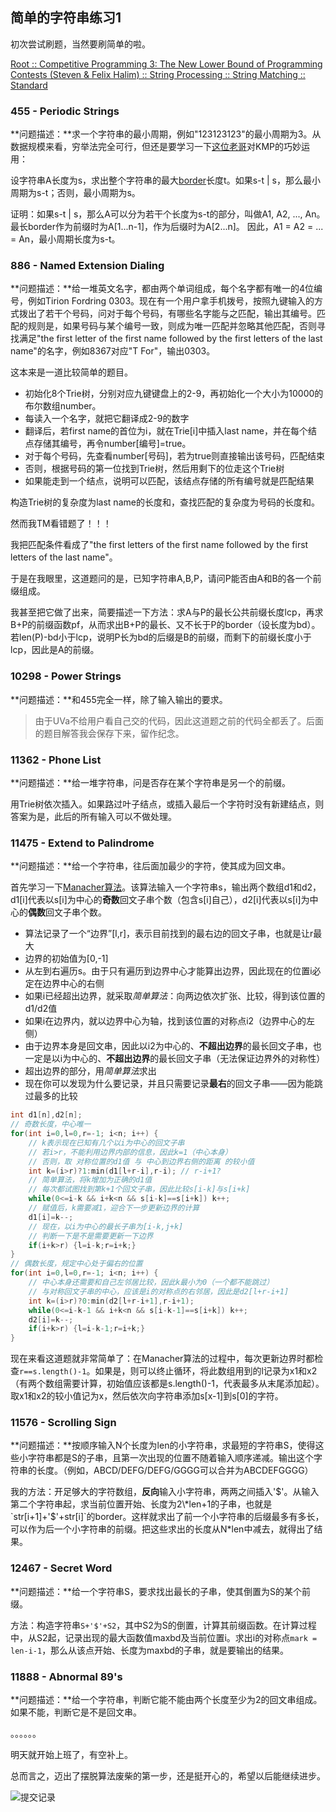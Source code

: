 ## 简单的字符串练习1

初次尝试刷题，当然要刷简单的啦。

[Root :: Competitive Programming 3: The New Lower Bound of Programming Contests (Steven & Felix Halim) :: String Processing :: String Matching :: Standard](https://uva.onlinejudge.org/index.php?option=com_onlinejudge&Itemid=8&category=748)

### 455 - Periodic Strings

**问题描述：**求一个字符串的最小周期，例如"123123123"的最小周期为3。从数据规模来看，穷举法完全可行，但还是要学习一下[这位老哥](https://github.com/morris821028/UVa/blob/master/volume004/455%20-%20Periodic%20Strings.cpp)对KMP的巧妙运用：

设字符串A长度为s，求出整个字符串的最大[border](https://daichao1997.github.io/KMP.html)长度t。如果s-t \| s，那么最小周期为s-t；否则，最小周期为s。

证明：如果s-t \| s，那么A可以分为若干个长度为s-t的部分，叫做A1, A2, ..., An。
最长border作为前缀时为A[1...n-1]，作为后缀时为A[2...n]。
因此，A1 = A2 = ... = An，最小周期长度为s-t。

### 886 - Named Extension Dialing

**问题描述：**给一堆英文名字，都由两个单词组成，每个名字都有唯一的4位编号，例如Tirion Fordring 0303。现在有一个用户拿手机拨号，按照九键输入的方式拨出了若干个号码，问对于每个号码，有哪些名字能与之匹配，输出其编号。匹配的规则是，如果号码与某个编号一致，则成为唯一匹配并忽略其他匹配，否则寻找满足"the first letter of the first name followed by the first letters of the last name"的名字，例如8367对应"T For"，输出0303。

这本来是一道比较简单的题目。

- 初始化8个Trie树，分别对应九键键盘上的2-9，再初始化一个大小为10000的布尔数组number。
- 每读入一个名字，就把它翻译成2-9的数字
- 翻译后，若first name的首位为i，就在Trie[i]中插入last name，并在每个结点存储其编号，再令number[编号]=true。
- 对于每个号码，先查看number[号码]，若为true则直接输出该号码，匹配结束
- 否则，根据号码的第一位找到Trie树，然后用剩下的位走这个Trie树
- 如果能走到一个结点，说明可以匹配，该结点存储的所有编号就是匹配结果

构造Trie树的复杂度为last name的长度和，查找匹配的复杂度为号码的长度和。

然而我TM看错题了！！！

我把匹配条件看成了"the first letters of the first name followed by the first letters of the last name"。

于是在我眼里，这道题问的是，已知字符串A,B,P，请问P能否由A和B的各一个前缀组成。

我甚至把它做了出来，简要描述一下方法：求A与P的最长公共前缀长度lcp，再求B+P的前缀函数pf，从而求出B+P的最长、又不长于P的border（设长度为bd）。若len(P)-bd小于lcp，说明P长为bd的后缀是B的前缀，而剩下的前缀长度小于lcp，因此是A的前缀。

### 10298 - Power Strings

**问题描述：**和455完全一样，除了输入输出的要求。

> 由于UVa不给用户看自己交的代码，因此这道题之前的代码全都丢了。后面的题目解答我会保存下来，留作纪念。

### 11362 - Phone List

**问题描述：**给一堆字符串，问是否存在某个字符串是另一个的前缀。

用Trie树依次插入。如果路过叶子结点，或插入最后一个字符时没有新建结点，则答案为是，此后的所有输入可以不做处理。

### 11475 - Extend to Palindrome

**问题描述：**给一个字符串，往后面加最少的字符，使其成为回文串。

首先学习一下[Manacher算法](https://cp-algorithms.com/string/manacher.html)。该算法输入一个字符串s，输出两个数组d1和d2，d1[i]代表以s[i]为中心的**奇数**回文子串个数（包含s[i]自己），d2[i]代表以s[i]为中心的**偶数**回文子串个数。

- 算法记录了一个“边界”[l,r]，表示目前找到的最右边的回文子串，也就是让r最大
- 边界的初始值为[0,-1]
- 从左到右遍历s。由于只有遍历到边界中心才能算出边界，因此现在的位置i必定在边界中心的右侧
- 如果i已经超出边界，就采取*简单算法*：向两边依次扩张、比较，得到该位置的d1/d2值
- 如果i在边界内，就以边界中心为轴，找到该位置的对称点i2（边界中心的左侧）
- 由于边界本身是回文串，因此以i2为中心的、**不超出边界**的最长回文子串，也一定是以i为中心的、**不超出边界**的最长回文子串（无法保证边界外的对称性）
- 超出边界的部分，用*简单算法*求出
- 现在你可以发现为什么要记录，并且只需要记录**最右**的回文子串——因为能跳过最多的比较

```cpp
int d1[n],d2[n];
// 奇数长度，中心唯一
for(int i=0,l=0,r=-1; i<n; i++) {
	// k表示现在已知有几个以i为中心的回文子串
	// 若i>r，不能利用边界内部的信息，因此k=1（中心本身）
	// 否则，取 对称位置的d1值 与 中心到边界右侧的距离 的较小值
	int k=(i>r)?1:min(d1[l+r-i],r-i); // r-i+1?
	// 简单算法，将k增加为正确的d1值
	// 每次都试图找到第k+1个回文子串，因此比较s[i-k]与s[i+k]
	while(0<=i-k && i+k<n && s[i-k]==s[i+k]) k++;
	// 赋值后，k需要减1，迎合下一步更新边界的计算
	d1[i]=k--;
	// 现在，以i为中心的最长子串为[i-k,j+k]
	// 判断一下是不是需要更新一下边界
	if(i+k>r) {l=i-k;r=i+k;}
}
// 偶数长度，规定中心处于偏右的位置
for(int i=0,l=0,r=-1; i<n; i++) {
	// 中心本身还需要和自己左邻居比较，因此k最小为0（一个都不能跳过）
	// 与对称回文子串的中心，应该是i的对称点的右邻居，因此是d2[l+r-i+1]
	int k=(i>r)?0:min(d2[l+r-i+1],r-i+1);
	while(0<=i-k-1 && i+k<n && s[i-k-1]==s[i+k]) k++;
	d2[i]=k--;
	if(i+k>r) {l=i-k-1;r=i+k;}
}
```

现在来看这道题就非常简单了：在Manacher算法的过程中，每次更新边界时都检查`r==s.length()-1`。如果是，则可以终止循环，将此数组用到的l记录为x1和x2（有两个数组需要计算，初始值应该都是s.length()-1，代表最多从末尾添加起）。取x1和x2的较小值记为x，然后依次向字符串添加s[x-1]到s[0]的字符。

### 11576 - Scrolling Sign

**问题描述：**按顺序输入N个长度为len的小字符串，求最短的字符串S，使得这些小字符串都是S的子串，且第一次出现的位置不随着输入顺序递减。输出这个字符串的长度。（例如，ABCD/DEFG/DEFG/GGGG可以合并为ABCDEFGGGG）

我的方法：开足够大的字符数组，**反向**输入小字符串，两两之间插入'$'。从输入第二个字符串起，求当前位置开始、长度为2\*len+1的子串，也就是`str[i+1]+'$'+str[i]`的border。这样就求出了前一个小字符串的后缀最多有多长，可以作为后一个小字符串的前缀。把这些求出的长度从N\*len中减去，就得出了结果。

### 12467 - Secret Word

**问题描述：**给一个字符串S，要求找出最长的子串，使其倒置为S的某个前缀。

方法：构造字符串`S+'$'+S2`，其中S2为S的倒置，计算其前缀函数。在计算过程中，从S2起，记录出现的最大函数值maxbd及当前位置i。求出i的对称点`mark = len-i-1`，那么从该点开始、长度为maxbd的子串，就是要输出的结果。

### 11888 - Abnormal 89's

**问题描述：**给一个字符串，判断它能不能由两个长度至少为2的回文串组成。如果不能，判断它是不是回文串。

。。。。。。

明天就开始上班了，有空补上。

总而言之，迈出了摆脱算法废柴的第一步，还是挺开心的，希望以后能继续进步。

![提交记录](https://daichao1997.github.io/pic/memory.png)